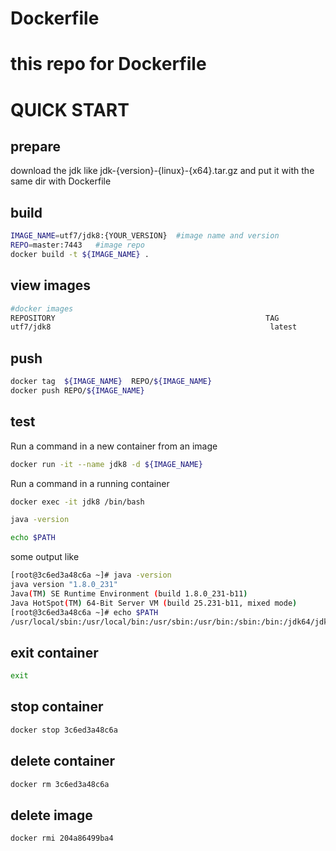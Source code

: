 # Dockerfile

# this repo for Dockerfile

# QUICK START 

## prepare
 
  download the jdk like jdk-{version}-{linux}-{x64}.tar.gz and put it with the same dir with Dockerfile 

## build

```bash
IMAGE_NAME=utf7/jdk8:{YOUR_VERSION}  #image name and version
REPO=master:7443   #image repo 
docker build -t ${IMAGE_NAME} .
```
## view images
```bash
#docker images
REPOSITORY                                               TAG                 IMAGE ID            CREATED             SIZE
utf7/jdk8                                                 latest              204a86499ba4        6 minutes ago       960MB
```

## push

```bash 
docker tag  ${IMAGE_NAME}  REPO/${IMAGE_NAME}
docker push REPO/${IMAGE_NAME}
```

## test

Run a command in a new container from an image

```bash
docker run -it --name jdk8 -d ${IMAGE_NAME}
```
Run a command in a running container 
```bash
docker exec -it jdk8 /bin/bash

java -version

echo $PATH
```
some output like 

```bash
[root@3c6ed3a48c6a ~]# java -version
java version "1.8.0_231"
Java(TM) SE Runtime Environment (build 1.8.0_231-b11)
Java HotSpot(TM) 64-Bit Server VM (build 25.231-b11, mixed mode)
[root@3c6ed3a48c6a ~]# echo $PATH
/usr/local/sbin:/usr/local/bin:/usr/sbin:/usr/bin:/sbin:/bin:/jdk64/jdk1.8.0_231/bin
```

## exit container
```bash 
exit
```
## stop container
```bash 
docker stop 3c6ed3a48c6a
```
## delete container
```bash 
docker rm 3c6ed3a48c6a
```
## delete image
```bash 
docker rmi 204a86499ba4
```




